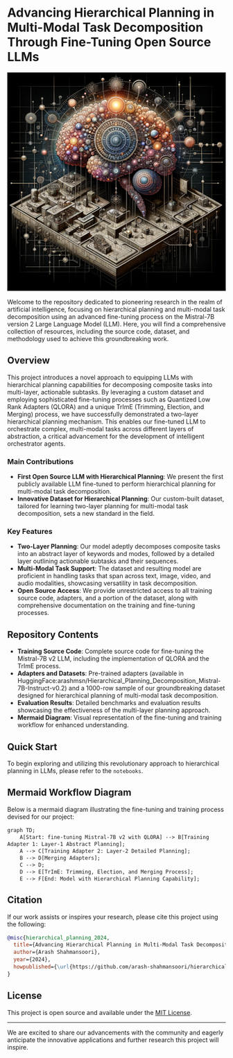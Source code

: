 # Advancing Hierarchical Planning in Multi-Modal Task Decomposition Through Fine-Tuning Open Source LLMs

![Train-Validation-Loss](assets/hierarchical_decompose_net_5.png)

Welcome to the repository dedicated to pioneering research in the realm of artificial intelligence, focusing on hierarchical planning and multi-modal task decomposition using an advanced fine-tuning process on the Mistral-7B version 2 Large Language Model (LLM). Here, you will find a comprehensive collection of resources, including the source code, dataset, and methodology used to achieve this groundbreaking work.

## Overview

This project introduces a novel approach to equipping LLMs with hierarchical planning capabilities for decomposing composite tasks into multi-layer, actionable subtasks. By leveraging a custom dataset and employing sophisticated fine-tuning processes such as Quantized Low Rank Adapters (QLORA) and a unique TrImE (Trimming, Election, and Merging) process, we have successfully demonstrated a two-layer hierarchical planning mechanism. This enables our fine-tuned LLM to orchestrate complex, multi-modal tasks across different layers of abstraction, a critical advancement for the development of intelligent orchestrator agents.

### Main Contributions
- **First Open Source LLM with Hierarchical Planning**: We present the first publicly available LLM fine-tuned to perform hierarchical planning for multi-modal task decomposition.
- **Innovative Dataset for Hierarchical Planning**: Our custom-built dataset, tailored for learning two-layer planning for multi-modal task decomposition, sets a new standard in the field.

### Key Features
- **Two-Layer Planning**: Our model adeptly decomposes composite tasks into an abstract layer of keywords and modes, followed by a detailed layer outlining actionable subtasks and their sequences.
- **Multi-Modal Task Support**: The dataset and resulting model are proficient in handling tasks that span across text, image, video, and audio modalities, showcasing versatility in task decomposition.
- **Open Source Access**: We provide unrestricted access to all training source code, adapters, and a portion of the dataset, along with comprehensive documentation on the training and fine-tuning processes.

## Repository Contents
- **Training Source Code**: Complete source code for fine-tuning the Mistral-7B v2 LLM, including the implementation of QLORA and the TrImE process.
- **Adapters and Datasets**: Pre-trained adapters (available in HuggingFace:arashmsn/Hierarchical_Planning_Decomposition_Mistral-7B-Instruct-v0.2) and a 1000-row sample of our groundbreaking dataset designed for hierarchical planning of multi-modal task decomposition.
- **Evaluation Results**: Detailed benchmarks and evaluation results showcasing the effectiveness of the multi-layer planning approach.
- **Mermaid Diagram**: Visual representation of the fine-tuning and training workflow for enhanced understanding.

## Quick Start
To begin exploring and utilizing this revolutionary approach to hierarchical planning in LLMs, please refer to the `notebooks`.

## Mermaid Workflow Diagram
Below is a mermaid diagram illustrating the fine-tuning and training process devised for our project:

```mermaid
graph TD;
    A[Start: fine-tuning Mistral-7B v2 with QLORA] --> B[Training Adapter 1: Layer-1 Abstract Planning];
    A --> C[Training Adapter 2: Layer-2 Detailed Planning];
    B --> D[Merging Adapters];
    C --> D;
    D --> E[TrImE: Trimming, Election, and Merging Process];
    E --> F[End: Model with Hierarchical Planning Capability];
```

## Citation
If our work assists or inspires your research, please cite this project using the following:

```bibtex
@misc{hierarchical_planning_2024,
  title={Advancing Hierarchical Planning in Multi-Modal Task Decomposition Through Fine-Tuning Open Source LLMs},
  author={Arash Shahmansoori},
  year={2024},
  howpublished={\url{https://github.com/arash-shahmansoori/hierarchical_planning_decompose_net.git}},
}
```

## License
This project is open source and available under the [MIT License](LICENSE).

---
We are excited to share our advancements with the community and eagerly anticipate the innovative applications and further research this project will inspire.
